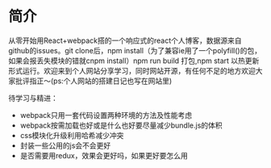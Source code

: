 # 简介

从零开始用React+webpack搭的一个响应式的react个人博客，数据源来自github的issues。git clone后，npm install（为了兼容ie用了一个polyfill()的包，如果会报丢失模块的错就cnpm install）npm run build 打包,npm start 以热更新形式运行。欢迎来到个人网站分享学习，同时网站开源，有任何不足的地方欢迎大家批评指正～(ps:个人网站的搭建日记也写在网站里)

待学习与精进：

* webpack只用一套代码设置两种环境的方法及性能考虑
* webpack按需加载也好或是什么也好要尽量减少bundle.js的体积
* css模块化升级利用哈希减少冲突
* 封装一些公用的js会不会更好
* 是否需要用redux，效果会更好吗，如果更好要怎么用